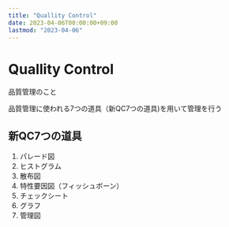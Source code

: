 ```yaml
---
title: "Quallity Control"
date: 2023-04-06T00:00:00+09:00
lastmod: "2023-04-06"
---
```

# Quallity Control

品質管理のこと

品質管理に使われる7つの道具（新QC7つの道具)を用いて管理を行う

## 新QC7つの道具

1. パレード図
2. ヒストグラム
3. 散布図
4. 特性要因図（フィッシュボーン）
5. チェックシート
6. グラフ
7. 管理図